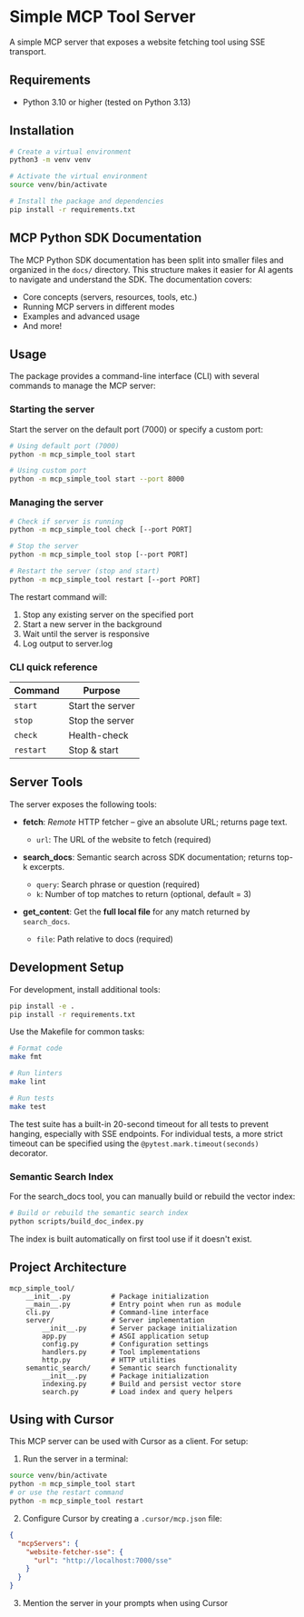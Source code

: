 # Simple MCP Tool Server

A simple MCP server that exposes a website fetching tool using SSE transport.

## Requirements

- Python 3.10 or higher (tested on Python 3.13)

## Installation

```bash
# Create a virtual environment
python3 -m venv venv

# Activate the virtual environment
source venv/bin/activate

# Install the package and dependencies
pip install -r requirements.txt
```

## MCP Python SDK Documentation

The MCP Python SDK documentation has been split into smaller files and organized in the `docs/` directory. This structure makes it easier for AI agents to navigate and understand the SDK. The documentation covers:

- Core concepts (servers, resources, tools, etc.)
- Running MCP servers in different modes
- Examples and advanced usage
- And more!

## Usage

The package provides a command-line interface (CLI) with several commands to manage the MCP server:

### Starting the server

Start the server on the default port (7000) or specify a custom port:

```bash
# Using default port (7000)
python -m mcp_simple_tool start

# Using custom port
python -m mcp_simple_tool start --port 8000
```

### Managing the server

```bash
# Check if server is running
python -m mcp_simple_tool check [--port PORT]

# Stop the server
python -m mcp_simple_tool stop [--port PORT]

# Restart the server (stop and start)
python -m mcp_simple_tool restart [--port PORT]
```

The restart command will:
1. Stop any existing server on the specified port
2. Start a new server in the background
3. Wait until the server is responsive
4. Log output to server.log

### CLI quick reference

| Command | Purpose |
|---------|---------|
| `start` | Start the server |
| `stop`  | Stop the server |
| `check` | Health-check |
| `restart` | Stop & start |

## Server Tools

The server exposes the following tools:

- **fetch**: *Remote* HTTP fetcher – give an absolute URL; returns page text.
  - `url`: The URL of the website to fetch (required)

- **search_docs**: Semantic search across SDK documentation; returns top-k excerpts.
  - `query`: Search phrase or question (required)
  - `k`: Number of top matches to return (optional, default = 3)

- **get_content**: Get the **full local file** for any match returned by `search_docs`.
  - `file`: Path relative to docs (required)


## Development Setup

For development, install additional tools:

```bash
pip install -e .
pip install -r requirements.txt
```

Use the Makefile for common tasks:

```bash
# Format code
make fmt

# Run linters
make lint

# Run tests
make test
```

The test suite has a built-in 20-second timeout for all tests to prevent hanging, especially with SSE endpoints. For individual tests, a more strict timeout can be specified using the `@pytest.mark.timeout(seconds)` decorator.

### Semantic Search Index

For the search_docs tool, you can manually build or rebuild the vector index:

```bash
# Build or rebuild the semantic search index
python scripts/build_doc_index.py
```

The index is built automatically on first tool use if it doesn't exist.

## Project Architecture

```
mcp_simple_tool/
    __init__.py          # Package initialization
    __main__.py          # Entry point when run as module
    cli.py               # Command-line interface
    server/              # Server implementation
        __init__.py      # Server package initialization
        app.py           # ASGI application setup
        config.py        # Configuration settings
        handlers.py      # Tool implementations
        http.py          # HTTP utilities
    semantic_search/     # Semantic search functionality
        __init__.py      # Package initialization
        indexing.py      # Build and persist vector store
        search.py        # Load index and query helpers
```

## Using with Cursor

This MCP server can be used with Cursor as a client. For setup:

1. Run the server in a terminal:
```bash
source venv/bin/activate
python -m mcp_simple_tool start
# or use the restart command
python -m mcp_simple_tool restart
```

2. Configure Cursor by creating a `.cursor/mcp.json` file:
```json
{
  "mcpServers": {
    "website-fetcher-sse": {
      "url": "http://localhost:7000/sse"
    }
  }
}
```

3. Mention the server in your prompts when using Cursor
